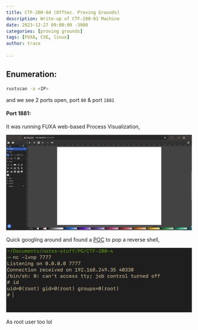 ```yaml
---
title: CTF-200-04 (OffSec. Proving Grounds)
description: Write-up of CTF-200-01 Machine
date: 2023-12-27 09:00:00 -3000
categories: [proving grounds]
tags: [FUXA, CVE, linux]
author: trace

---
```


## Enumeration:

```bash
rustscan -a <IP>
```

and we see 2 ports open, port `80` & port `1881`

#### Port 1881:

It was running FUXA web-based Process Visualization, 

![](../../assets/writeups/2023-12-27-CTF-200-04/exploringport1881.png)

Quick googling around and found a [POC](https://github.com/rodolfomarianocy/Unauthenticated-RCE-FUXA-CVE-2023-33831) to pop a reverse shell,

![](../../assets/writeups/2023-12-27-CTF-200-04/gotroot.png)

As root user too lol
